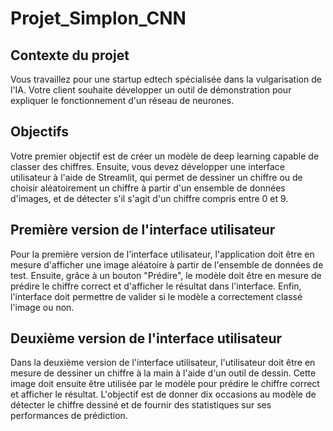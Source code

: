 # Projet_Simplon_CNN

## Contexte du projet

Vous travaillez pour une startup edtech spécialisée dans la vulgarisation de l'IA. Votre client souhaite développer un outil de démonstration pour expliquer le fonctionnement d'un réseau de neurones.

## Objectifs
Votre premier objectif est de créer un modèle de deep learning capable de classer des chiffres. Ensuite, vous devez développer une interface utilisateur à l'aide de Streamlit, qui permet de dessiner un chiffre ou de choisir aléatoirement un chiffre à partir d'un ensemble de données d'images, et de détecter s'il s'agit d'un chiffre compris entre 0 et 9.

## Première version de l'interface utilisateur
Pour la première version de l'interface utilisateur, l'application doit être en mesure d'afficher une image aléatoire à partir de l'ensemble de données de test. Ensuite, grâce à un bouton "Prédire", le modèle doit être en mesure de prédire le chiffre correct et d'afficher le résultat dans l'interface. Enfin, l'interface doit permettre de valider si le modèle a correctement classé l'image ou non.

## Deuxième version de l'interface utilisateur
Dans la deuxième version de l'interface utilisateur, l'utilisateur doit être en mesure de dessiner un chiffre à la main à l'aide d'un outil de dessin. Cette image doit ensuite être utilisée par le modèle pour prédire le chiffre correct et afficher le résultat. L'objectif est de donner dix occasions au modèle de détecter le chiffre dessiné et de fournir des statistiques sur ses performances de prédiction.
